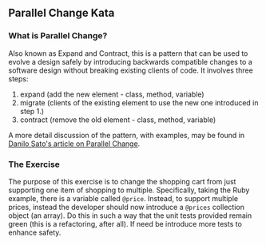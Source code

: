 ## Parallel Change Kata

### What is Parallel Change?

Also known as Expand and Contract, this is a pattern that can be used to evolve a design safely by introducing 
backwards compatible changes to a software design without breaking existing 
clients of code. It involves three steps:

1. expand (add the new element - class, method, variable)
2. migrate (clients of the existing element to use the new one introduced in step 1.)
3. contract (remove the old element - class, method, variable)

A more detail discussion of the pattern, with examples, may be found in
[Danilo Sato's article on Parallel Change](https://martinfowler.com/bliki/ParallelChange.html).

### The Exercise

The purpose of this exercise is to change the shopping cart from just
supporting one item of shopping to multiple. Specifically, taking the Ruby example,
there is a variable called `@price`. Instead, to support multiple prices,
instead the developer should now introduce a `@prices` collection object (an array).
Do this in such a way that the unit tests provided remain green (this is a refactoring, after all). If need be
introduce more tests to enhance safety.
